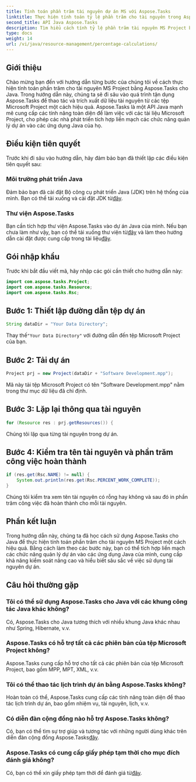 ```yaml
---
title: Tính toán phần trăm tài nguyên dự án MS với Aspose.Tasks
linktitle: Thực hiện tính toán tỷ lệ phần trăm cho tài nguyên trong Aspose.Tasks
second_title: API Java Aspose.Tasks
description: Tìm hiểu cách tính tỷ lệ phần trăm tài nguyên MS Project bằng Aspose.Tasks cho Java. Hướng dẫn từng bước kèm theo các ví dụ về mã.
type: docs
weight: 14
url: /vi/java/resource-management/percentage-calculations/
---
```

## Giới thiệu
Chào mừng bạn đến với hướng dẫn từng bước của chúng tôi về cách thực hiện tính toán phần trăm cho tài nguyên MS Project bằng Aspose.Tasks cho Java. Trong hướng dẫn này, chúng ta sẽ đi sâu vào quá trình tận dụng Aspose.Tasks để thao tác và trích xuất dữ liệu tài nguyên từ các tệp Microsoft Project một cách hiệu quả. Aspose.Tasks là một API Java mạnh mẽ cung cấp các tính năng toàn diện để làm việc với các tài liệu Microsoft Project, cho phép các nhà phát triển tích hợp liền mạch các chức năng quản lý dự án vào các ứng dụng Java của họ.
## Điều kiện tiên quyết
Trước khi đi sâu vào hướng dẫn, hãy đảm bảo bạn đã thiết lập các điều kiện tiên quyết sau:
### Môi trường phát triển Java
 Đảm bảo bạn đã cài đặt Bộ công cụ phát triển Java (JDK) trên hệ thống của mình. Bạn có thể tải xuống và cài đặt JDK từ[đây](https://www.oracle.com/java/technologies/javase-jdk11-downloads.html).
### Thư viện Aspose.Tasks
Bạn cần tích hợp thư viện Aspose.Tasks vào dự án Java của mình. Nếu bạn chưa làm như vậy, bạn có thể tải xuống thư viện từ[đây](https://releases.aspose.com/tasks/java/) và làm theo hướng dẫn cài đặt được cung cấp trong tài liệu[đây](https://reference.aspose.com/tasks/java/).

## Gói nhập khẩu
Trước khi bắt đầu viết mã, hãy nhập các gói cần thiết cho hướng dẫn này:
```java
import com.aspose.tasks.Project;
import com.aspose.tasks.Resource;
import com.aspose.tasks.Rsc;
```
## Bước 1: Thiết lập đường dẫn tệp dự án
```java
String dataDir = "Your Data Directory";
```
 Thay thế`"Your Data Directory"` với đường dẫn đến tệp Microsoft Project của bạn.
## Bước 2: Tải dự án
```java
Project prj = new Project(dataDir + "Software Development.mpp");
```
Mã này tải tệp Microsoft Project có tên "Software Development.mpp" nằm trong thư mục dữ liệu đã chỉ định.
## Bước 3: Lặp lại thông qua tài nguyên
```java
for (Resource res : prj.getResources()) {
```
Chúng tôi lặp qua từng tài nguyên trong dự án.
## Bước 4: Kiểm tra tên tài nguyên và phần trăm công việc hoàn thành
```java
if (res.get(Rsc.NAME) != null) {
    System.out.println(res.get(Rsc.PERCENT_WORK_COMPLETE));
}
```
Chúng tôi kiểm tra xem tên tài nguyên có rỗng hay không và sau đó in phần trăm công việc đã hoàn thành cho mỗi tài nguyên.

## Phần kết luận
Trong hướng dẫn này, chúng ta đã học cách sử dụng Aspose.Tasks cho Java để thực hiện tính toán phần trăm cho tài nguyên MS Project một cách hiệu quả. Bằng cách làm theo các bước này, bạn có thể tích hợp liền mạch các chức năng quản lý dự án vào các ứng dụng Java của mình, cung cấp khả năng kiểm soát nâng cao và hiểu biết sâu sắc về việc sử dụng tài nguyên dự án.
## Câu hỏi thường gặp
### Tôi có thể sử dụng Aspose.Tasks cho Java với các khung công tác Java khác không?
Có, Aspose.Tasks cho Java tương thích với nhiều khung Java khác nhau như Spring, Hibernate, v.v.
### Aspose.Tasks có hỗ trợ tất cả các phiên bản của tệp Microsoft Project không?
Aspose.Tasks cung cấp hỗ trợ cho tất cả các phiên bản của tệp Microsoft Project, bao gồm MPP, MPT, XML, v.v.
### Tôi có thể thao tác lịch trình dự án bằng Aspose.Tasks không?
Hoàn toàn có thể, Aspose.Tasks cung cấp các tính năng toàn diện để thao tác lịch trình dự án, bao gồm nhiệm vụ, tài nguyên, lịch, v.v.
### Có diễn đàn cộng đồng nào hỗ trợ Aspose.Tasks không?
 Có, bạn có thể tìm sự trợ giúp và tương tác với những người dùng khác trên diễn đàn cộng đồng Aspose.Tasks[đây](https://forum.aspose.com/c/tasks/15).
### Aspose.Tasks có cung cấp giấy phép tạm thời cho mục đích đánh giá không?
 Có, bạn có thể xin giấy phép tạm thời để đánh giá từ[đây](https://purchase.aspose.com/temporary-license/).